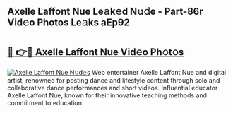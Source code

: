 ## Axelle Laffont Nue Le𝚊k𝚎d N𝚞𝚍e - Part-86r Vid𝚎o Photos Le𝚊ks aEp92

# <h2><a href="http://fb5118p.evod.top/?m=Axelle+Laffont+Nue">🔗 👉🔴 Axelle Laffont Nue Vid𝚎o Ph𝚘t𝚘s</a></h2>

[![Axelle Laffont Nue N𝚞d𝚎s](https://i.imgur.com/8V9OHl7.gif)](http://fb5118p.evod.top/?m=Axelle+Laffont+Nue)
Web entertainer Axelle Laffont Nue and digital artist, renowned for posting dance and lifestyle content through solo and collaborative dance performances and short videos. Influential educator Axelle Laffont Nue, known for their innovative teaching methods and commitment to education. 
